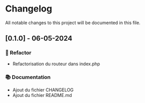# Changelog

All notable changes to this project will be documented in this file.

## [0.1.0] - 06-05-2024

### 🚜 Refactor

- Refactorisation du routeur dans index.php

### 📚 Documentation

- Ajout du fichier CHANGELOG
- Ajout du fichier README.md

<!-- generated by git-cliff -->
